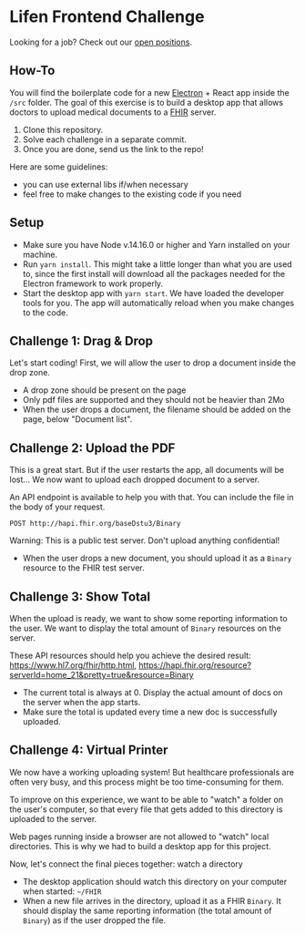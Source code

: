 # Lifen Frontend Challenge

 Looking for a job? Check out our [open positions](https://www.welcometothejungle.co/companies/lifen/jobs).

## How-To

You will find the boilerplate code for a new [Electron](https://electronjs.org/) + React app inside the `/src` folder. The goal of this exercise is to build a desktop app that allows doctors to upload medical documents to a [FHIR](https://fhir.org/) server.

1. Clone this repository.
2. Solve each challenge in a separate commit.
3. Once you are done, send us the link to the repo!


Here are some guidelines:
- you can use external libs if/when necessary
- feel free to make changes to the existing code if you need


## Setup

- Make sure you have Node v.14.16.0 or higher and Yarn installed on your machine.
- Run `yarn install`. This might take a little longer than what you are used to, since the first install will download all the packages needed for the Electron framework to work properly.
- Start the desktop app with `yarn start`. We have loaded the developer tools for you. The app will automatically reload when you make changes to the code.

## Challenge 1: Drag & Drop

Let's start coding! First, we will allow the user to drop a document inside the drop zone.

- A drop zone should be present on the page
- Only pdf files are supported and they should not be heavier than 2Mo
- When the user drops a document, the filename should be added on the page, below "Document list".


## Challenge 2: Upload the PDF

This is a great start. But if the user restarts the app, all documents will be lost... We now want to upload each dropped document to a server.

An API endpoint is available to help you with that. You can include the file in the body of your request.

```
POST http://hapi.fhir.org/baseDstu3/Binary
```

Warning: This is a public test server. Don't upload anything confidential!


- When the user drops a new document, you should upload it as a `Binary` resource to the FHIR test server.


## Challenge 3: Show Total

When the upload is ready, we want to show some reporting information to the user. We want to display the total amount of `Binary` resources on the server.

These API resources should help you achieve the desired result:
https://www.hl7.org/fhir/http.html,
https://hapi.fhir.org/resource?serverId=home_21&pretty=true&resource=Binary

- The current total is always at 0. Display the actual amount of docs on the server when the app starts.
- Make sure the total is updated every time a new doc is successfully uploaded.


## Challenge 4: Virtual Printer

We now have a working uploading system! But healthcare professionals are often very busy, and this process might be too time-consuming for them.

To improve on this experience, we want to be able to "watch" a folder on the user's computer, so that every file that gets added to this directory is uploaded to the server.

Web pages running inside a browser are not allowed to "watch" local directories. This is why we had to build a desktop app for this project.

Now, let's connect the final pieces together: watch a directory

* The desktop application should watch this directory on your computer when started: `~/FHIR`
* When a new file arrives in the directory, upload it as a FHIR `Binary`. It should display the same reporting information (the total amount of `Binary`) as if the user dropped the file.